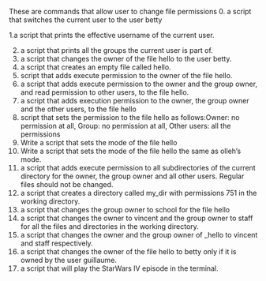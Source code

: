 These are commands that allow user to change file permissions 0. a script that switches the current user to the user betty

1.a script that prints the effective username of the current user.

2. a script that prints all the groups the current user is part of.
3. a script that changes the owner of the file hello to the user betty.
4. a script that creates an empty file called hello.
5.  script that adds execute permission to the owner of the file hello.
6. a script that adds execute permission to the owner and the group owner, and read permission to other users, to the file hello.
7. a script that adds execution permission to the owner, the group owner and the other users, to the file hello
8. script that sets the permission to the file hello as follows:Owner: no permission at all, Group: no permission at all, Other users: all the permissions
9. Write a script that sets the mode of the file hello
10. Write a script that sets the mode of the file hello the same as olleh’s mode.
11. a script that adds execute permission to all subdirectories of the current directory for the owner, the group owner and all other users. Regular files should not be changed.
12. a script that creates a directory called my_dir with permissions 751 in the working directory.
13. a script that changes the group owner to school for the file hello
14. a script that changes the owner to vincent and the group owner to staff for all the files and directories in the working directory.
15. a script that changes the owner and the group owner of _hello to vincent and staff respectively.
16. a script that changes the owner of the file hello to betty only if it is owned by the user guillaume.
17. a script that will play the StarWars IV episode in the terminal.
